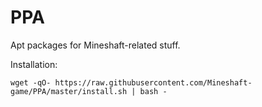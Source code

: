# PPA
Apt packages for Mineshaft-related stuff.

Installation:

```
wget -qO- https://raw.githubusercontent.com/Mineshaft-game/PPA/master/install.sh | bash -
```
